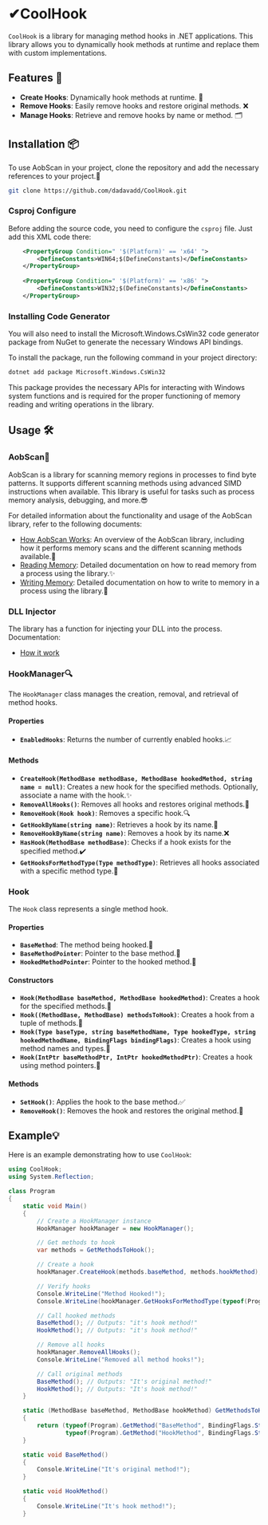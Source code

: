 # ✔CoolHook

`CoolHook` is a library for managing method hooks in .NET applications. This library allows you to dynamically hook methods at runtime and replace them with custom implementations.

## Features 🌟

- **Create Hooks**: Dynamically hook methods at runtime. 🔄
- **Remove Hooks**: Easily remove hooks and restore original methods. ❌
- **Manage Hooks**: Retrieve and remove hooks by name or method. 🗂️

## Installation 📦

To use AobScan in your project, clone the repository and add the necessary references to your project.🔧

```sh
git clone https://github.com/dadavadd/CoolHook.git
```

### Csproj Configure

Before adding the source code, you need to configure the `csproj` file. Just add this XML code there:

```xml
	<PropertyGroup Condition=" '$(Platform)' == 'x64' ">
		<DefineConstants>WIN64;$(DefineConstants)</DefineConstants>
	</PropertyGroup>
	
	<PropertyGroup Condition=" '$(Platform)' == 'x86' ">
		<DefineConstants>WIN32;$(DefineConstants)</DefineConstants>
	</PropertyGroup>
```

### Installing Code Generator
You will also need to install the Microsoft.Windows.CsWin32 code generator package from NuGet to generate the necessary Windows API bindings.

To install the package, run the following command in your project directory:
```sh
dotnet add package Microsoft.Windows.CsWin32
```
This package provides the necessary APIs for interacting with Windows system functions and is required for the proper functioning of memory reading and writing operations in the library.

## Usage 🛠️

### AobScan🎉

AobScan is a library for scanning memory regions in processes to find byte patterns. It supports different scanning methods using advanced SIMD instructions when available. This library is useful for tasks such as process memory analysis, debugging, and more.😎

For detailed information about the functionality and usage of the AobScan library, refer to the following documents:

- [How AobScan Works](docs/aobscan.md): An overview of the AobScan library, including how it performs memory scans and the different scanning methods available.🙌
- [Reading Memory](docs/reading.md): Detailed documentation on how to read memory from a process using the library.✨
- [Writing Memory](docs/writing.md): Detailed documentation on how to write to memory in a process using the library.🍕


### DLL Injector
The library has a function for injecting your DLL into the process. Documentation:

- [How it work](docs/injectdll.md)

### HookManager🔍

The `HookManager` class manages the creation, removal, and retrieval of method hooks.

#### Properties

- **`EnabledHooks`**: Returns the number of currently enabled hooks.📈

#### Methods

- **`CreateHook(MethodBase methodBase, MethodBase hookedMethod, string name = null)`**: Creates a new hook for the specified methods. Optionally, associate a name with the hook.✨
- **`RemoveAllHooks()`**: Removes all hooks and restores original methods.🚫
- **`RemoveHook(Hook hook)`**: Removes a specific hook.🔍
- **`GetHookByName(string name)`**: Retrieves a hook by its name.📜
- **`RemoveHookByName(string name)`**: Removes a hook by its name.❌
- **`HasHook(MethodBase methodBase)`**: Checks if a hook exists for the specified method.✔️
- **`GetHooksForMethodType(Type methodType)`**: Retrieves all hooks associated with a specific method type.📂

### Hook

The `Hook` class represents a single method hook.

#### Properties

- **`BaseMethod`**: The method being hooked.🔗
- **`BaseMethodPointer`**: Pointer to the base method.🧭
- **`HookedMethodPointer`**: Pointer to the hooked method.🧭

#### Constructors

- **`Hook(MethodBase baseMethod, MethodBase hookedMethod)`**: Creates a hook for the specified methods.🔨
- **`Hook((MethodBase, MethodBase) methodsToHook)`**: Creates a hook from a tuple of methods.🧩
- **`Hook(Type baseType, string baseMethodName, Type hookedType, string hookedMethodName, BindingFlags bindingFlags)`**: Creates a hook using method names and types.🔧
- **`Hook(IntPtr baseMethodPtr, IntPtr hookedMethodPtr)`**: Creates a hook using method pointers.📌

#### Methods

- **`SetHook()`**: Applies the hook to the base method.✅
- **`RemoveHook()`**: Removes the hook and restores the original method.🚫

## Example💡

Here is an example demonstrating how to use `CoolHook`:

```csharp
using CoolHook;
using System.Reflection;

class Program
{
    static void Main()
    {
        // Create a HookManager instance
        HookManager hookManager = new HookManager();

        // Get methods to hook
        var methods = GetMethodsToHook();

        // Create a hook
        hookManager.CreateHook(methods.baseMethod, methods.hookMethod);

        // Verify hooks
        Console.WriteLine("Method Hooked!");
        Console.WriteLine(hookManager.GetHooksForMethodType(typeof(Program)).Count);

        // Call hooked methods
        BaseMethod(); // Outputs: "it's hook method!"
        HookMethod(); // Outputs: "it's hook method!"

        // Remove all hooks
        hookManager.RemoveAllHooks();
        Console.WriteLine("Removed all method hooks!");

        // Call original methods
        BaseMethod(); // Outputs: "It's original method!"
        HookMethod(); // Outputs: "It's hook method!"
    }

    static (MethodBase baseMethod, MethodBase hookMethod) GetMethodsToHook()
    {
        return (typeof(Program).GetMethod("BaseMethod", BindingFlags.Static | BindingFlags.NonPublic),
                typeof(Program).GetMethod("HookMethod", BindingFlags.Static | BindingFlags.NonPublic));
    }

    static void BaseMethod()
    {
        Console.WriteLine("It's original method!");
    }

    static void HookMethod()
    {
        Console.WriteLine("It's hook method!");
    }
```
